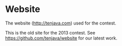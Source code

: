 Website
=======

The website (http://tenjava.com) used for the contest.

This is the old site for the 2013 contest. See https://github.com/tenjava/website for our latest work.
